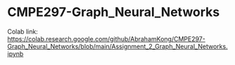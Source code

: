 # CMPE297-Graph_Neural_Networks

Colab link:
https://colab.research.google.com/github/AbrahamKong/CMPE297-Graph_Neural_Networks/blob/main/Assignment_2_Graph_Neural_Networks.ipynb
